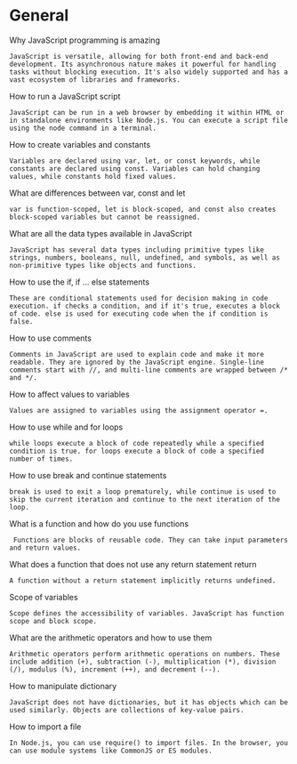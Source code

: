 # General

Why JavaScript programming is amazing
    
    JavaScript is versatile, allowing for both front-end and back-end development. Its asynchronous nature makes it powerful for handling tasks without blocking execution. It's also widely supported and has a vast ecosystem of libraries and frameworks.

How to run a JavaScript script

    JavaScript can be run in a web browser by embedding it within HTML or in standalone environments like Node.js. You can execute a script file using the node command in a terminal.

How to create variables and constants

    Variables are declared using var, let, or const keywords, while constants are declared using const. Variables can hold changing values, while constants hold fixed values.

What are differences between var, const and let

    var is function-scoped, let is block-scoped, and const also creates block-scoped variables but cannot be reassigned.

What are all the data types available in JavaScript

    JavaScript has several data types including primitive types like strings, numbers, booleans, null, undefined, and symbols, as well as non-primitive types like objects and functions.

How to use the if, if ... else statements

    These are conditional statements used for decision making in code execution. if checks a condition, and if it's true, executes a block of code. else is used for executing code when the if condition is false.

How to use comments

    Comments in JavaScript are used to explain code and make it more readable. They are ignored by the JavaScript engine. Single-line comments start with //, and multi-line comments are wrapped between /* and */.

How to affect values to variables

    Values are assigned to variables using the assignment operator =.

How to use while and for loops

    while loops execute a block of code repeatedly while a specified condition is true. for loops execute a block of code a specified number of times.

How to use break and continue statements

    break is used to exit a loop prematurely, while continue is used to skip the current iteration and continue to the next iteration of the loop.    

What is a function and how do you use functions

     Functions are blocks of reusable code. They can take input parameters and return values.

What does a function that does not use any return statement return

    A function without a return statement implicitly returns undefined.

Scope of variables

    Scope defines the accessibility of variables. JavaScript has function scope and block scope.

What are the arithmetic operators and how to use them

    Arithmetic operators perform arithmetic operations on numbers. These include addition (+), subtraction (-), multiplication (*), division (/), modulus (%), increment (++), and decrement (--).

How to manipulate dictionary

    JavaScript does not have dictionaries, but it has objects which can be used similarly. Objects are collections of key-value pairs.

How to import a file

    In Node.js, you can use require() to import files. In the browser, you can use module systems like CommonJS or ES modules.
